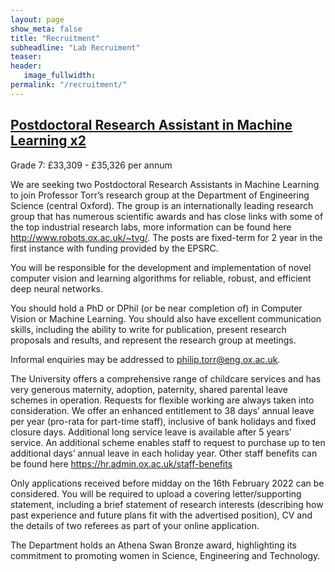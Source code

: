 ```yaml
---
layout: page
show_meta: false
title: "Recruitment"
subheadline: "Lab Recruiment"
teaser: 
header:
   image_fullwidth: 
permalink: "/recruitment/"
---
```


## [Postdoctoral Research Assistant in Machine Learning x2](https://my.corehr.com/pls/uoxrecruit/erq_jobspec_version_4.display_form?p_company=10&p_internal_external=E&p_display_in_irish=N&p_process_type=&p_applicant_no=&p_form_profile_detail=&p_display_apply_ind=Y&p_refresh_search=Y&p_recruitment_id=155286)

Grade 7: £33,309 - £35,326 per annum

We are seeking two Postdoctoral Research Assistants in Machine Learning to join Professor Torr’s research group at the Department of Engineering Science (central Oxford). The group is an internationally leading research group that has numerous scientific awards and has close links with some of the top industrial research labs, more information can be found here http://www.robots.ox.ac.uk/~tvg/. The posts are fixed-term for 2 year in the first instance with funding provided by the EPSRC.
 
You will be responsible for the development and implementation of novel computer vision and learning algorithms for reliable, robust, and efficient deep neural networks. 
 
You should hold a PhD or DPhil (or be near completion of) in Computer Vision or Machine Learning. You should also have excellent communication skills, including the ability to write for publication, present research proposals and results, and represent the research group at meetings.
 
Informal enquiries may be addressed to philip.torr@eng.ox.ac.uk.
 
The University offers a comprehensive range of childcare services and has very generous maternity, adoption, paternity, shared parental leave schemes in operation. Requests for flexible working are always taken into consideration. We offer an enhanced entitlement to 38 days’ annual leave per year (pro-rata for part-time staff), inclusive of bank holidays and fixed closure days. Additional long service leave is available after 5 years’ service. An additional scheme enables staff to request to purchase up to ten additional days’ annual leave in each holiday year. Other staff benefits can be found here https://hr.admin.ox.ac.uk/staff-benefits 
 
Only applications received before midday on the 16th February 2022 can be considered. You will be required to upload a covering letter/supporting statement, including a brief statement of research interests (describing how past experience and future plans fit with the advertised position), CV and the details of two referees as part of your online application. 
 
The Department holds an Athena Swan Bronze award, highlighting its commitment to promoting women in Science, Engineering and Technology.

